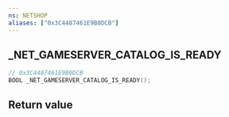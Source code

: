 ```yaml
---
ns: NETSHOP
aliases: ["0x3C4487461E9B0DCB"]
---
```

## _NET_GAMESERVER_CATALOG_IS_READY

```c
// 0x3C4487461E9B0DCB
BOOL _NET_GAMESERVER_CATALOG_IS_READY();
```


## Return value
